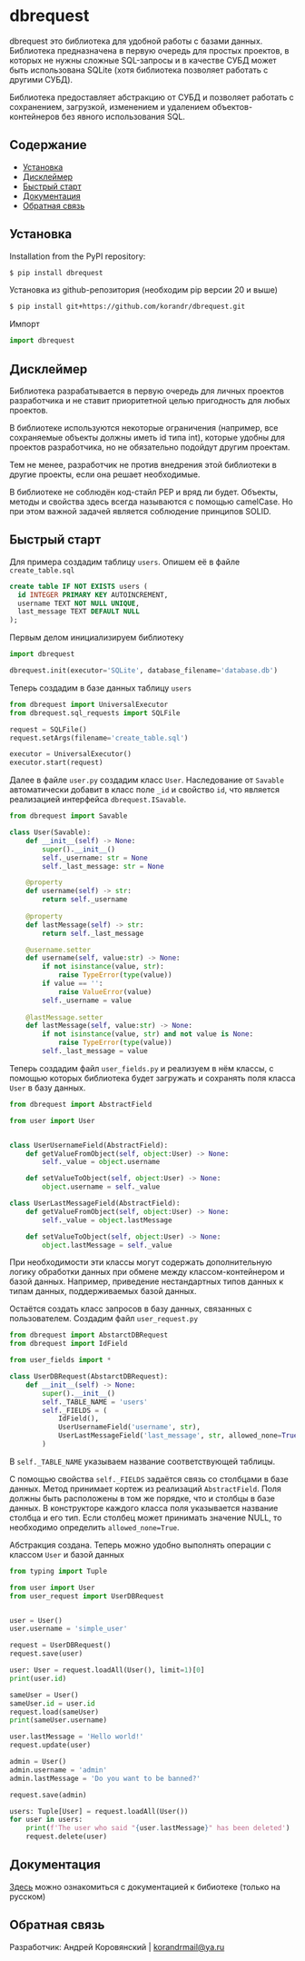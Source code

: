 # dbrequest
dbrequest это библиотека для удобной работы с базами данных. Библиотека предназначена в первую очередь для простых проектов, в которых не нужны сложные SQL-запросы и в качестве СУБД может быть использована SQLite (хотя библиотека позволяет работать с другими СУБД). 

Библиотека предоставляет абстракцию от СУБД и позволяет работать с сохранением, загрузкой, изменением и удалением объектов-контейнеров без явного использования SQL.

## Содержание
- [Установка](#установка)
- [Дисклеймер](#дисклеймер)
- [Быстрый старт](#быстрый-старт)
- [Документация](#документация)
- [Обратная связь](#обратная-связь)

## Установка

Installation from the PyPI repository:

```bash
$ pip install dbrequest
```

Установка из github-репозитория (необходим pip версии 20 и выше)

```sh
$ pip install git+https://github.com/korandr/dbrequest.git
```

Импорт

```python
import dbrequest
```

## Дисклеймер

Библиотека разрабатывается в первую очередь для личных проектов разработчика и не ставит приоритетной целью пригодность для любых проектов.

В библиотеке используются некоторые ограничения (например, все сохраняемые объекты должны иметь id типа int), которые удобны для проектов разработчика, но не обязательно подойдут другим проектам. 

Тем не менее, разработчик не против внедрения этой библиотеки в другие проекты, если она решает необходимые.

В библиотеке не соблюдён код-стайл PEP и вряд ли будет. Объекты, методы и свойства здесь всегда называются с помощью camelCase. Но при этом важной задачей является соблюдение принципов SOLID.

## Быстрый старт
Для примера создадим таблицу `users`. Опишем её в файле `create_table.sql`

```sql
create table IF NOT EXISTS users (
  id INTEGER PRIMARY KEY AUTOINCREMENT,
  username TEXT NOT NULL UNIQUE,
  last_message TEXT DEFAULT NULL
);
```
Первым делом инициализируем библиотеку

```python
import dbrequest

dbrequest.init(executor='SQLite', database_filename='database.db')
```
Теперь создадим в базе данных таблицу `users`

```python
from dbrequest import UniversalExecutor
from dbrequest.sql_requests import SQLFile

request = SQLFile()
request.setArgs(filename='create_table.sql')

executor = UniversalExecutor()
executor.start(request)
```
Далее в файле `user.py` создадим класс `User`. Наследование от `Savable` автоматически добавит в класс поле `_id` и свойство `id`, что является реализацией интерфейса `dbrequest.ISavable`. 

```python
from dbrequest import Savable

class User(Savable):
    def __init__(self) -> None:
        super().__init__()
        self._username: str = None
        self._last_message: str = None

    @property
    def username(self) -> str:
        return self._username
    
    @property
    def lastMessage(self) -> str:
        return self._last_message

    @username.setter
    def username(self, value:str) -> None:
        if not isinstance(value, str):
            raise TypeError(type(value))
        if value == '':
            raise ValueError(value)
        self._username = value
    
    @lastMessage.setter
    def lastMessage(self, value:str) -> None:
        if not isinstance(value, str) and not value is None:
            raise TypeError(type(value))
        self._last_message = value
```
Теперь создадим файл `user_fields.py` и реализуем в нём классы, с помощью которых библиотека будет загружать и сохранять поля класса `User` в базу данных. 

```python
from dbrequest import AbstractField

from user import User


class UserUsernameField(AbstractField):
    def getValueFromObject(self, object:User) -> None:
        self._value = object.username 

    def setValueToObject(self, object:User) -> None:
        object.username = self._value

class UserLastMessageField(AbstractField):
    def getValueFromObject(self, object:User) -> None:
        self._value = object.lastMessage 

    def setValueToObject(self, object:User) -> None:
        object.lastMessage = self._value
```
При необходимости эти классы могут содержать дополнительную логику обработки данных при обмене между классом-контейнером и базой данных. Например, приведение нестандартных типов данных к типам данных, поддерживаемых базой данных.  

Остаётся создать класс запросов в базу данных, связанных с пользователем. Создадим файл `user_request.py`

```python
from dbrequest import AbstarctDBRequest
from dbrequest import IdField

from user_fields import *

class UserDBRequest(AbstarctDBRequest):
    def __init__(self) -> None:
        super().__init__()
        self._TABLE_NAME = 'users'
        self._FIELDS = (
            IdField(),
            UserUsernameField('username', str),
            UserLastMessageField('last_message', str, allowed_none=True)
        )
```
В `self._TABLE_NAME` указываем название соответствующей таблицы. 

С помощью свойства `self._FIELDS` задаётся связь со столбцами в базе данных. Метод принимает кортеж из реализаций `AbstractField`. Поля должны быть расположены в том же порядке, что и столбцы в базе данных. В конструкторе каждого класса поля указывается название столбца и его тип. Если столбец может принимать значение NULL, то необходимо определить `allowed_none=True`. 

Абстракция создана. Теперь можно удобно выполнять операции с классом `User` и базой данных

```python
from typing import Tuple

from user import User
from user_request import UserDBRequest


user = User()
user.username = 'simple_user'

request = UserDBRequest()
request.save(user)

user: User = request.loadAll(User(), limit=1)[0]
print(user.id)

sameUser = User()
sameUser.id = user.id
request.load(sameUser)
print(sameUser.username)

user.lastMessage = 'Hello world!'
request.update(user)

admin = User()
admin.username = 'admin'
admin.lastMessage = 'Do you want to be banned?'

request.save(admin)

users: Tuple[User] = request.loadAll(User())
for user in users:
    print(f'The user who said "{user.lastMessage}" has been deleted')
    request.delete(user)
```

## Документация

[Здесь](https://icy-cymbal-88c.notion.site/dbrequest-cde47cf005ad45c9a81d02c009ba9966?pvs=4) можно ознакомиться с документацией к бибиотеке (только на русском)

## Обратная связь
Разработчик: Андрей Коровянский | [korandrmail@ya.ru](mailto:korandrmail@ya.ru) 
